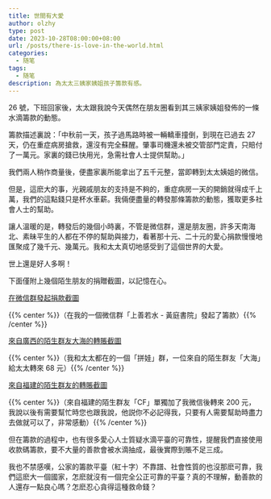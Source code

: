 ```yaml
---
title: 世間有大愛
author: olzhy
type: post
date: 2023-10-28T08:00:00+08:00
url: /posts/there-is-love-in-the-world.html
categories:
  - 随笔
tags:
  - 随笔
description: 為太太三姨家姨姐孩子籌款有感。
---
```


26 號，下班回家後，太太跟我說今天偶然在朋友圈看到其三姨家姨姐發佈的一條水滴籌款的動態。

籌款描述裏說：「中秋前一天，孩子過馬路時被一輛轎車撞倒，到現在已過去 27 天，仍在重症病房搶救，還沒有完全蘇醒。肇事司機還未被交管部門定責，只賠付了一萬元。家裏的錢已快用光，急需社會人士提供幫助。」

我們兩人稍作商量後，便盡家裏所能拿出了五千元整，當即轉到太太姨姐的微信。

但是，這麽大的事，光親戚朋友的支持是不夠的，重症病房一天的開銷就得成千上萬，我們的這點錢只是杯水車薪。我倆便盡量的轉發那條籌款的動態，獲取更多社會人士的幫助。

讓人溫暖的是，轉發后的幾個小時裏，不管是微信群，還是朋友圈，許多天南海北、素昧平生的人都在不停的幫助與接力，看著那十元、二十元的愛心捐款慢慢地匯聚成了幾千元、幾萬元。我和太太真切地感受到了這個世界的大愛。

世上還是好人多啊！

下面僅附上幾個陌生朋友的捐贈截圖，以記憶在心。

[在微信群發起捐款截圖](https://olzhy.github.io/static/images/uploads/2023/10/there-is-love-in-the-world-1.jpg#center)

{{% center %}}（在我的一個微信群「上善若水 - 黃庭書院」發起了籌款）{{% /center %}}

[來自廣西的陌生群友大海的轉賬截圖](https://olzhy.github.io/static/images/uploads/2023/10/there-is-love-in-the-world-2.jpg#center)

{{% center %}}（我和太太都在的一個「拼娃」群，一位來自的陌生群友「大海」給太太轉來 68 元）{{% /center %}}

[來自福建的陌生群友的轉賬截圖](https://olzhy.github.io/static/images/uploads/2023/10/there-is-love-in-the-world-3.jpg#center)

{{% center %}}（來自福建的陌生群友「CF」單獨加了我微信後轉來 200 元，我說以後有需要幫忙時您也跟我說，他説你不必記得我，只要有人需要幫助時盡力去做就可以了，非常感動）{{% /center %}}

但在籌款的過程中，也有很多愛心人士質疑水滴平臺的可靠性，提醒我們直接使用收款碼籌款，要不大量的善款會被水滴抽成，最後實際到賬不足三成。

我也不禁感嘆，公家的籌款平臺（紅十字）不靠譜、社會性質的也沒那麽可靠，我們這麽大一個國家，怎麽就沒有一個完全公正可靠的平臺？真的不理解，動善款的人還存一點良心嗎？怎麽忍心貪得這種救命錢？
